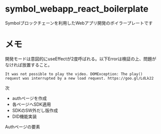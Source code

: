 # symbol_webapp_react_boilerplate
Symbolブロックチェーンを利用したWebアプリ開発のボイラープレートです

# メモ
開発モードは意図的にuseEffectが2度呼ばれる。以下Errorは検証の上、問題がなければ放置すること。
```
It was not possible to play the video. DOMException: The play() request was interrupted by a new load request. https://goo.gl/LdLk22
```

次
- authページを作成
- 各ページへSDK適用
- SDKのSW外だし版作成
- DID機能実装

Authページの要素
